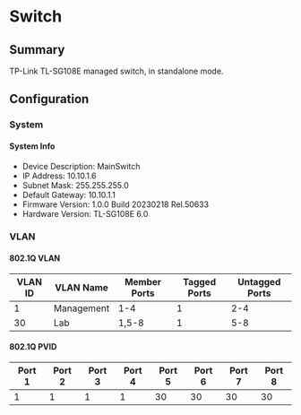 # Switch

## Summary

TP-Link TL-SG108E managed switch, in standalone mode.

## Configuration

### System

#### System Info

- Device Description: MainSwitch
- IP Address: 10.10.1.6
- Subnet Mask: 255.255.255.0
- Default Gateway: 10.10.1.1
- Firmware Version: 1.0.0 Build 20230218 Rel.50633
- Hardware Version: TL-SG108E 6.0

### VLAN

#### 802.1Q VLAN

| VLAN ID | VLAN Name  | Member Ports | Tagged Ports | Untagged Ports |
| ------- | ---------- | ------------ | ------------ | -------------- |
| 1       | Management | 1-4          | 1            | 2-4            |
| 30      | Lab        | 1,5-8        | 1            | 5-8            |

#### 802.1Q PVID

| Port 1 | Port 2 | Port 3 | Port 4 | Port 5 | Port 6 | Port 7 | Port 8 |
| ------ | ------ | ------ | ------ | ------ | ------ | ------ | ------ |
| 1      | 1      | 1      | 1      | 30     | 30     | 30     | 30     |
